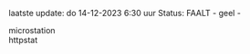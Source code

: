 laatste update: 
do 14-12-2023  6:30   uur 
Status: FAALT - geel - 
<div class="service Y">microstation</div><div class="service G">httpstat</div>